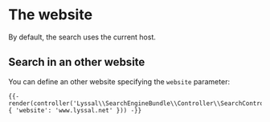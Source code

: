 # The website

By default, the search uses the current host.


## Search in an other website

You can define an other website specifying the `website` parameter:

```twig
{{- render(controller('Lyssal\\SearchEngineBundle\\Controller\\SearchController:form', { 'website': 'www.lyssal.net' })) -}}
```
